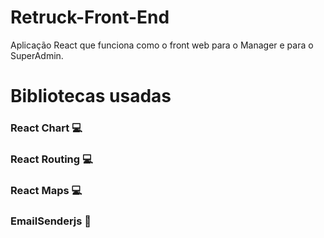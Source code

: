 # **Retruck-Front-End** 
Aplicação React que funciona como o front web para o Manager e para o SuperAdmin. 

# **Bibliotecas usadas** 
### React Chart :computer: <br> 
### React Routing :computer: <br>
### React Maps :computer:<br>
### EmailSenderjs :e-mail:<br>

